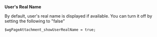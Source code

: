 **User's Real Name**

By default, user's real name is displayed if available.  You can turn it off by setting the following to "false"
```
$wgPageAttachment_showUserRealName = true;
```